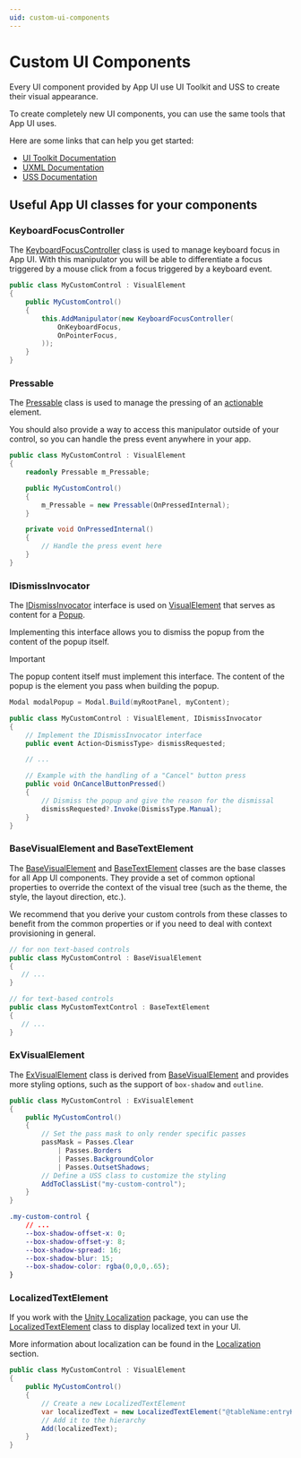 ```yaml
---
uid: custom-ui-components
---
```


# Custom UI Components

Every UI component provided by App UI use
UI Toolkit and USS to create their visual appearance.

To create completely new UI components, you can use the same tools that App UI uses.

Here are some links that can help you get started:
* [UI Toolkit Documentation](xref:UIElements)
* [UXML Documentation](xref:UIE-UXML)
* [USS Documentation](xref:UIE-USS)

## Useful App UI classes for your components

### KeyboardFocusController

The [KeyboardFocusController](xref:Unity.AppUI.UI.KeyboardFocusController) class is used to manage keyboard focus in App UI.
With this manipulator you will be able to differentiate a focus triggered by a mouse click from a focus triggered by a keyboard event.

```csharp
public class MyCustomControl : VisualElement
{
    public MyCustomControl()
    {
        this.AddManipulator(new KeyboardFocusController(
            OnKeyboardFocus,
            OnPointerFocus,
        ));
    }
}
```

### Pressable

The [Pressable](xref:Unity.AppUI.UI.Pressable)
class is used to manage the pressing of an [actionable](xref:actions)
element.

You should also provide a way to access this manipulator outside of your control,
so you can handle the press event anywhere in your app.

```csharp
public class MyCustomControl : VisualElement
{
    readonly Pressable m_Pressable;

    public MyCustomControl()
    {
        m_Pressable = new Pressable(OnPressedInternal);
    }

    private void OnPressedInternal()
    {
        // Handle the press event here
    }
}
```

### IDismissInvocator

The [IDismissInvocator](xref:Unity.AppUI.UI.IDismissInvocator)
interface is used on [VisualElement](xref:UnityEngine.UIElements.VisualElement)
that serves as content for a [Popup](xref:Unity.AppUI.UI.Popup).

Implementing this interface allows you to dismiss the popup from the
content of the popup itself.

> [!IMPORTANT]
> The popup content itself must implement this interface.
> The content of the popup is the element you pass when building the popup.
> ```csharp
> Modal modalPopup = Modal.Build(myRootPanel, myContent);
> ```

```csharp
public class MyCustomControl : VisualElement, IDismissInvocator
{
    // Implement the IDismissInvocator interface
    public event Action<DismissType> dismissRequested;

    // ...

    // Example with the handling of a "Cancel" button press
    public void OnCancelButtonPressed()
    {
        // Dismiss the popup and give the reason for the dismissal
        dismissRequested?.Invoke(DismissType.Manual);
    }
}
```

### BaseVisualElement and BaseTextElement

The [BaseVisualElement](xref:Unity.AppUI.UI.BaseVisualElement)
and [BaseTextElement](xref:Unity.AppUI.UI.BaseTextElement)
classes are the base classes for all App UI components.
They provide a set of common optional properties to override the context of the visual tree
(such as the theme, the style, the layout direction, etc.).

We recommend that you derive your custom controls from these classes to benefit from the common properties
or if you need to deal with context provisioning in general.

```csharp
// for non text-based controls
public class MyCustomControl : BaseVisualElement
{
   // ...
}

// for text-based controls
public class MyCustomTextControl : BaseTextElement
{
   // ...
}
```

### ExVisualElement

The [ExVisualElement](xref:Unity.AppUI.UI.ExVisualElement)
class is derived from [BaseVisualElement](xref:Unity.AppUI.UI.BaseVisualElement)
and provides more styling options, such as the support of `box-shadow` and `outline`.

```csharp
public class MyCustomControl : ExVisualElement
{
    public MyCustomControl()
    {
        // Set the pass mask to only render specific passes
        passMask = Passes.Clear
            | Passes.Borders
            | Passes.BackgroundColor
            | Passes.OutsetShadows;
        // Define a USS class to customize the styling
        AddToClassList("my-custom-control");
    }
}
```

```css
.my-custom-control {
    // ...
    --box-shadow-offset-x: 0;
    --box-shadow-offset-y: 8;
    --box-shadow-spread: 16;
    --box-shadow-blur: 15;
    --box-shadow-color: rgba(0,0,0,.65);
}
```

### LocalizedTextElement

If you work with the [Unity Localization](https://docs.unity3d.com/Packages/com.unity.localization@1.4/manual/index.html)
package, you can use the [LocalizedTextElement](xref:Unity.AppUI.UI.LocalizedTextElement)
class to display localized text in your UI.

More information about localization can be found in the [Localization](xref:localization) section.

```csharp
public class MyCustomControl : VisualElement
{
    public MyCustomControl()
    {
        // Create a new LocalizedTextElement
        var localizedText = new LocalizedTextElement("@tableName:entryKey");
        // Add it to the hierarchy
        Add(localizedText);
    }
}
```
